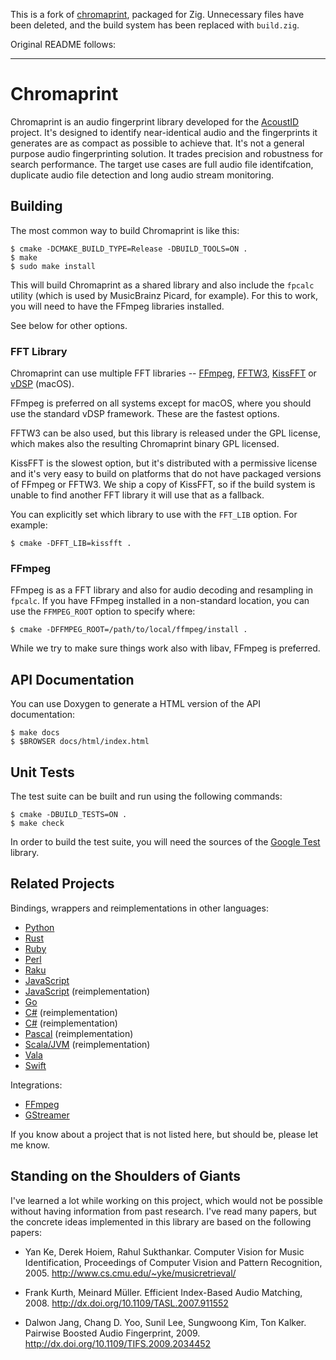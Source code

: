 This is a fork of [chromaprint](https://acoustid.org/chromaprint), packaged for
Zig. Unnecessary files have been deleted, and the build system has been
replaced with `build.zig`.

Original README follows:

--------------------------------------------------------------------------------

# Chromaprint

Chromaprint is an audio fingerprint library developed for the [AcoustID][acoustid] project. It's designed to identify near-identical audio
and the fingerprints it generates are as compact as possible to achieve that. It's not a general purpose audio fingerprinting solution.
It trades precision and robustness for search performance. The target use cases are full audio file identifcation,
duplicate audio file detection and long audio stream monitoring.

[acoustid]: https://acoustid.org/

## Building

The most common way to build Chromaprint is like this:

    $ cmake -DCMAKE_BUILD_TYPE=Release -DBUILD_TOOLS=ON .
    $ make
    $ sudo make install

This will build Chromaprint as a shared library and also include the `fpcalc`
utility (which is used by MusicBrainz Picard, for example). For this to work,
you will need to have the FFmpeg libraries installed.

See below for other options.

### FFT Library

Chromaprint can use multiple FFT libraries -- [FFmpeg][ffmpeg], [FFTW3][fftw], [KissFFT][kissfft] or
[vDSP][vdsp] (macOS).

FFmpeg is preferred on all systems except for macOS, where you should use
the standard vDSP framework. These are the fastest options.

FFTW3 can be also used, but this library is released under the GPL
license, which makes also the resulting Chromaprint binary GPL licensed.

KissFFT is the slowest option, but it's distributed with a permissive license
and it's very easy to build on platforms that do not have packaged
versions of FFmpeg or FFTW3. We ship a copy of KissFFT, so if
the build system is unable to find another FFT library it will use
that as a fallback.

You can explicitly set which library to use with the `FFT_LIB` option.
For example:

    $ cmake -DFFT_LIB=kissfft .

[ffmpeg]: https://www.ffmpeg.org/
[fftw]: http://www.fftw.org/
[kissfft]: https://sourceforge.net/projects/kissfft/
[vdsp]: https://developer.apple.com/reference/accelerate/1652565-vdsp

### FFmpeg

FFmpeg is as a FFT library and also for audio decoding and resampling in `fpcalc`.
If you have FFmpeg installed in a non-standard location, you can use the `FFMPEG_ROOT` option to specify where:

    $ cmake -DFFMPEG_ROOT=/path/to/local/ffmpeg/install .

While we try to make sure things work also with libav, FFmpeg is preferred.

## API Documentation

You can use Doxygen to generate a HTML version of the API documentation:

    $ make docs
    $ $BROWSER docs/html/index.html

## Unit Tests

The test suite can be built and run using the following commands:

    $ cmake -DBUILD_TESTS=ON .
    $ make check

In order to build the test suite, you will need the sources of the [Google Test][gtest] library.

[gtest]: https://github.com/google/googletest

## Related Projects

Bindings, wrappers and reimplementations in other languages:

 * [Python](https://github.com/beetbox/pyacoustid)
 * [Rust](https://github.com/jameshurst/rust-chromaprint)
 * [Ruby](https://github.com/TMXCredit/chromaprint)
 * [Perl](https://metacpan.org/pod/Audio::Chromaprint)
 * [Raku](https://github.com/jonathanstowe/Audio-Fingerprint-Chromaprint)
 * [JavaScript](https://github.com/parshap/node-fpcalc)
 * [JavaScript](https://github.com/bjjb/chromaprint.js) (reimplementation)
 * [Go](https://github.com/go-fingerprint/gochroma)
 * [C#](https://github.com/wo80/AcoustID.NET) (reimplementation)
 * [C#](https://github.com/protyposis/Aurio/tree/master/Aurio/Aurio/Matching/Chromaprint) (reimplementation)
 * [Pascal](https://github.com/CMCHTPC/ChromaPrint) (reimplementation)
 * [Scala/JVM](https://github.com/mgdigital/Chromaprint.scala) (reimplementation)
 * [Vala](https://github.com/GNOME/vala-extra-vapis/blob/master/libchromaprint.vapi)
 * [Swift](https://github.com/wallisch/ChromaSwift)

Integrations:

 * [FFmpeg](https://www.ffmpeg.org/ffmpeg-formats.html#chromaprint-1)
 * [GStreamer](http://cgit.freedesktop.org/gstreamer/gst-plugins-bad/tree/ext/chromaprint)

If you know about a project that is not listed here, but should be, please let me know.

## Standing on the Shoulders of Giants

I've learned a lot while working on this project, which would not be possible
without having information from past research. I've read many papers, but the
concrete ideas implemented in this library are based on the following papers:

 * Yan Ke, Derek Hoiem, Rahul Sukthankar. Computer Vision for Music
   Identification, Proceedings of Computer Vision and Pattern Recognition, 2005.
   http://www.cs.cmu.edu/~yke/musicretrieval/

 * Frank Kurth, Meinard Müller. Efficient Index-Based Audio Matching, 2008.
   http://dx.doi.org/10.1109/TASL.2007.911552

 * Dalwon Jang, Chang D. Yoo, Sunil Lee, Sungwoong Kim, Ton Kalker.
   Pairwise Boosted Audio Fingerprint, 2009.
   http://dx.doi.org/10.1109/TIFS.2009.2034452

